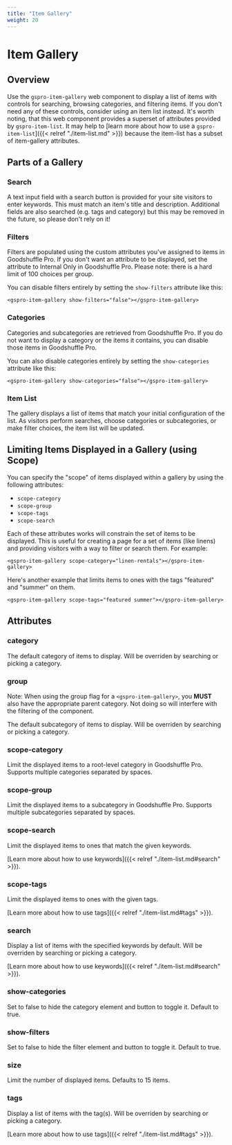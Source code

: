 ```yaml
---
title: "Item Gallery"
weight: 20
---
```


# Item Gallery

## Overview

Use the `gspro-item-gallery` web component to display a list of items with controls for searching, browsing categories, and filtering items. If you don't need any of these controls, consider using an item list instead. It's worth noting, that this web component provides a superset of attributes provided by `gspro-item-list`. It may help to [learn more about how to use a `gspro-item-list`]({{< relref "./item-list.md" >}}) because the item-list has a subset of item-gallery attributes.

## Parts of a Gallery

### Search

A text input field with a search button is provided for your site visitors to enter keywords. This must match an item's title and description. Additional fields are also searched (e.g. tags and category) but this may be removed in the future, so please don't rely on it!

### Filters

Filters are populated using the custom attributes you've assigned to items in Goodshuffle Pro. If you don't want an attribute to be displayed, set the attribute to Internal Only in Goodshuffle Pro. Please note: there is a hard limit of 100 choices per group.

You can disable filters entirely by setting the `show-filters` attribute like this:

```
<gspro-item-gallery show-filters="false"></gspro-item-gallery>
```

### Categories

Categories and subcategories are retrieved from Goodshuffle Pro. If you do not want to display a category or the items it contains, you can disable those items in Goodshuffle Pro.

You can also disable categories entirely by setting the `show-categories` attribute like this:

```
<gspro-item-gallery show-categories="false"></gspro-item-gallery>
```

### Item List

The gallery displays a list of items that match your initial configuration of the list. As visitors perform searches, choose categories or subcategories, or make filter choices, the item list will be updated.

## Limiting Items Displayed in a Gallery (using Scope)

You can specify the "scope" of items displayed within a gallery by using the following attributes:

- `scope-category`
- `scope-group`
- `scope-tags`
- `scope-search`

Each of these attributes works will constrain the set of items to be displayed. This is useful for creating a page for a set of items (like linens) and providing visitors with a way to filter or search them. For example:

```
<gspro-item-gallery scope-category="linen-rentals"></gspro-item-gallery>
```

Here's another example that limits items to ones with the tags "featured" and "summer" on them.

```
<gspro-item-gallery scope-tags="featured summer"></gspro-item-gallery>
```

## Attributes

### category

The default category of items to display. Will be overriden by searching or picking a category.

### group

Note: When using the group flag for a `<gspro-item-gallery>`, you **MUST** also have the appropriate parent category. 
Not doing so will interfere with the filtering of the component. 

The default subcategory of items to display. Will be overriden by searching or picking a category.

### scope-category

Limit the displayed items to a root-level category in Goodshuffle Pro. Supports multiple categories separated by spaces.

### scope-group

Limit the displayed items to a subcategory in Goodshuffle Pro. Supports multiple subcategories separated by spaces.

### scope-search

Limit the displayed items to ones that match the given keywords.

[Learn more about how to use keywords]({{< relref "./item-list.md#search" >}}).

### scope-tags

Limit the displayed items to ones with the given tags.

[Learn more about how to use tags]({{< relref "./item-list.md#tags" >}}).

### search

Display a list of items with the specified keywords by default. Will be overriden by searching or picking a category.

[Learn more about how to use keywords]({{< relref "./item-list.md#search" >}}).

### show-categories

Set to false to hide the category element and button to toggle it. Default to true.

### show-filters

Set to false to hide the filter element and button to toggle it. Default to true.

### size

Limit the number of displayed items. Defaults to 15 items.

### tags

Display a list of items with the tag(s). Will be overriden by searching or picking a category.

[Learn more about how to use tags]({{< relref "./item-list.md#tags" >}}).
